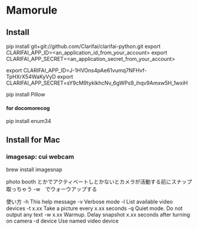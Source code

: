 # Mamorule



## Install


pip install git+git://github.com/Clarifai/clarifai-python.git
export CLARIFAI_APP_ID=<an_application_id_from_your_account>
export CLARIFAI_APP_SECRET=<an_application_secret_from_your_account>

export CLARIFAI_APP_ID=J-1HVOns4pAe61vumq7NFHvf-TpHXrX54WaKyVyD
export CLARIFAI_APP_SECRET=sY9cM9tyklkhcNv_6gWPs9_ihqv9Amxw5H_1wxiH


pip install Pillow


#### for docomorecog


pip install enum34


## Install for Mac

### imagesap: cui webcam
brew install imagesnap

photo booth とかでアクティベートしとかないとカメラが活動する前にスナップ取っちゃう
-w　でウォーウアップする

使い方
  -h          This help message
  -v          Verbose mode
  -l          List available video devices
  -t x.xx     Take a picture every x.xx seconds
  -q          Quiet mode. Do not output any text
  -w x.xx     Warmup. Delay snapshot x.xx seconds after turning on camera
  -d device   Use named video device
